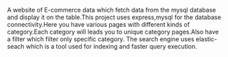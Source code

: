 A website of E-commerce data which fetch data from the mysql database and display it on the table.This project uses express,mysql for the database connectivity.Here you have various pages with different kinds of category.Each category will leads you to unique category pages.Also have a filter which filter only specific category.
The search engine uses elastic-seach which is a tool used for indexing and faster query execution.
